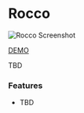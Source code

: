 # Rocco

![Rocco Screenshot](https://github.com/robert-leitl/rocco/blob/main/cover_.jpg?raw=true)

[DEMO](https://robert-leitl.github.io/rocco/dist/?debug=true)

TBD

### Features 
- TBD